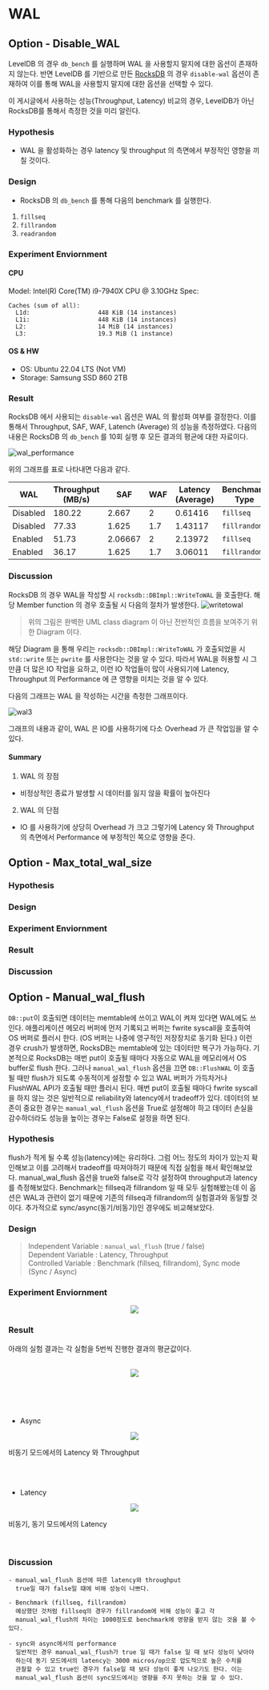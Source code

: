 # WAL

## Option - Disable_WAL
LevelDB 의 경우 `db_bench` 를 실행하며 WAL 을 사용할지 말지에 대한 옵션이 존재하지 않는다. 반면 LevelDB 를 기반으로 만든 [RocksDB](https://github.com/facebook/rocksdb) 의 경우 `disable-wal` 옵션이 존재하여 이를 통해 WAL을 사용할지 말지에 대한 옵션을 선택할 수 있다.

이 게시글에서 사용하는 성능(Throughput, Latency) 비교의 경우, LevelDB가 아닌 RocksDB를 통해서 측정한 것을 미리 알린다.
### Hypothesis
- WAL 을 활성화하는 경우 latency 및 throughput 의 측면에서 부정적인 영향을 끼칠 것이다.

### Design
- RocksDB 의 `db_bench` 를 통해 다음의 benchmark 를 실행한다.
1. `fillseq`
2. `fillrandom`
3. `readrandom`

### Experiment Enviornment
#### CPU
Model: Intel(R) Core(TM) i9-7940X CPU @ 3.10GHz
Spec: 
```
Caches (sum of all):
  L1d:                   448 KiB (14 instances)
  L1i:                   448 KiB (14 instances)
  L2:                    14 MiB (14 instances)
  L3:                    19.3 MiB (1 instance)
```
#### OS & HW
- OS: Ubuntu 22.04 LTS (Not VM)
- Storage: Samsung SSD 860 2TB

### Result
RocksDB 에서 사용되는 `disable-wal` 옵션은 WAL 의 활성화 여부를 결정한다. 이를 통해서 Throughput, SAF, WAF, Latench (Average) 의 성능을 측정하였다. 다음의 내용은 RocksDB 의 `db_bench` 를 10회 실행 후 모든 결과의 평균에 대한 자료이다.

![wal_performance](https://user-images.githubusercontent.com/49092508/184468454-28357711-46af-400d-bb15-c9ad97bf9fd8.png)

위의 그래프를 표로 나타내면 다음과 같다.

|WAL|Throughput (MB/s)|SAF|WAF|Latency (Average)|Benchmark Type|
|--|--|--|--|--|--|
|Disabled|180.22|2.667|2|0.61416|`fillseq`|
|Disabled|77.33|1.625|1.7|1.43117|`fillrandom`|
|Enabled|51.73|2.06667|2|2.13972|`fillseq`|
|Enabled|36.17|1.625|1.7|3.06011|`fillrandom`|

### Discussion
RocksDB 의 경우 WAL을 작성할 시 `rocksdb::DBImpl::WriteToWAL` 을 호출한다. 해당 Member function 의 경우 호출될 시 다음의 절차가 발생한다.
![writetowal](https://user-images.githubusercontent.com/49092508/184468676-8c0ebc8f-2ab5-4350-87dc-94808d4d3d71.png)
> 위의 그림은 완벽한 UML class diagram 이 아닌 전반적인 흐름을 보여주기 위한 Diagram 이다.

해당 Diagram 을 통해 우리는 `rocksdb::DBImpl::WriteToWAL` 가 호출되었을 시 `std::write` 또는 `pwrite` 를 사용한다는 것을 알 수 있다. 따라서 WAL을 허용할 시 그만큼 더 많은 IO 작업을 요하고, 이런 IO 작업들이 많이 사용되기에 Latency, Throughput 의 Performance 에 큰 영향을 미치는 것을 알 수 있다.

다음의 그래프는 WAL 을 작성하는 시간을 측정한 그래프이다.

![wal3](https://user-images.githubusercontent.com/49092508/184468818-e39c1f08-ad7c-4239-8fdb-7df621b19744.png)

그래프의 내용과 같이, WAL 은 IO를 사용하기에 다소 Overhead 가 큰 작업임을 알 수 있다. 

#### Summary
1. WAL 의 장점
- 비정상적인 종료가 발생할 시 데이터를 잃지 않을 확률이 높아진다
2. WAL 의 단점
- IO 를 사용하기에 상당히 Overhead 가 크고 그렇기에 Latency 와 Throughput 의 측면에서 Performance 에 부정적인 쪽으로 영향을 준다.

## Option - Max_total_wal_size

### Hypothesis

### Design

### Experiment Enviornment

### Result

### Discussion

## Option - Manual_wal_flush

`DB::put`이 호출되면 데이터는 memtable에 쓰이고 WAL이 켜져 있다면 WAL에도 쓰인다. 
애플리케이션 메모리 버퍼에 먼저 기록되고 버퍼는 fwrite syscall을 호출하여 OS 버퍼로 플러시 한다. 
(OS 버퍼는 나중에 영구적인 저장장치로 동기화 된다.)
이런 경우 crush가 발생하면, RocksDB는 memtable에 있는 데이터만 복구가 가능하다.
기본적으로 RocksDB는 매번 put이 호출될 때마다 자동으로 WAL을 메모리에서 OS buffer로 flush 한다. 
그러나 `manual_wal_flush` 옵션을 끄면 `DB::FlushWAL` 이 호출 될 때만 flush가 되도록 수동적이게 설정할 수 있고 WAL 버퍼가 가득차거나 FlushWAL API가 호출될 때만 플러시 된다.
매번 put이 호출될 때마다 fwrite syscall을 하지 않는 것은 일반적으로 reliability와 latency에서 tradeoff가 있다.
데이터의 보존이 중요한 경우는 `manual_wal_flush` 옵션을 True로 설정해야 하고 데이터 손실을 감수하더라도 성능을 높이는 경우는 False로 설정을 하면 된다.

### Hypothesis

flush가 적게 될 수록 성능(latency)에는 유리하다. 그럼 어느 정도의 차이가 있는지 확인해보고 이를 고려해서 tradeoff를 따져야하기 때문에 직접 실험을 해서 확인해보았다.
manual_wal_flush 옵션을 true와 false로 각각 설정하여 throughput과 latency를 측정해보았다.
Benchmark는 fillseq과 fillrandom 일 때 모두 실험해봤는데 이 옵션은 WAL과 관련이 없기 때문에 기존의 fillseq과 fillrandom의 실험결과와 동일할 것이다.
추가적으로 sync/async(동기/비동기)인 경우에도 비교해보았다.

### Design
>Independent Variable : `manual_wal_flush` (true / false)  
Dependent Variable : Latency, Throughput  
Controlled Variable : Benchmark (fillseq, fillrandom), Sync mode (Sync / Async)  


### Experiment Enviornment
<p align="center"> <img src = ./img/wal_environment.png></p>


### Result
아래의 실험 결과는 각 실험을 5번씩 진행한 결과의 평균값이다.
<br/><br/>

<p align="center"> <img src = ./img/wal_table2.png></p> 

<br/><br/><br/>

- Async 
<p align="center"> <img src = ./img/wal_result4.png></p>  
비동기 모드에서의 Latency 와 Throughput 
  

<br/><br/>
- Latency 
<p align="center"> <img src = ./img/wal_result5.png></p>
비동기, 동기 모드에서의 Latency <br/>
<br/><br/>

### Discussion
>
    
    - manual_wal_flush 옵션에 따른 latency와 throughput  
      true일 때가 false일 떄에 비해 성능이 나쁘다. 

    - Benchmark (fillseq, fillrandom)   
      예상했던 것처럼 fillseq의 경우가 fillrandom에 비해 성능이 좋고 각  
      manual_wal_flush의 차이는 1000정도로 benchmark에 영향을 받지 않는 것을 볼 수 있다.

    - sync와 async에서의 performance
      일반적인 경우 manual_wal_flush가 true 일 때가 false 일 때 보다 성능이 낮아야  
      하는데 동기 모드에서의 latency는 3000 micros/op으로 압도적으로 높은 수치를  
      관찰할 수 있고 true인 경우가 false일 때 보다 성능이 좋게 나오기도 한다. 이는  
      manual_wal_flush 옵션이 sync모드에서는 영향을 주지 못하는 것을 알 수 있다.